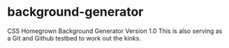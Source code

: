# background-generator
CSS Homegrown Background Generator Version 1.0
This is also serving as a Git and Github testbed to work out the kinks.
